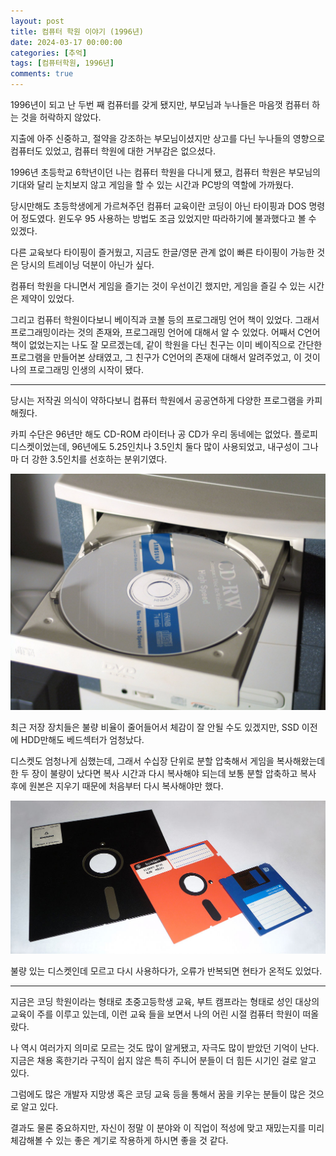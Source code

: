 ```yaml
---
layout: post
title: 컴퓨터 학원 이야기 (1996년)
date: 2024-03-17 00:00:00
categories: [추억]
tags: [컴퓨터학원, 1996년]
comments: true
---
```


1996년이 되고 난 두번 째 컴퓨터를 갖게 됐지만, 부모님과 누나들은 마음껏 컴퓨터 하는 것을 허락하지 않았다.

지출에 아주 신중하고, 절약을 강조하는 부모님이셨지만 상고를 다닌 누나들의 영향으로 컴퓨터도 있었고, 컴퓨터 학원에 대한 거부감은 없으셨다.

1996년 초등학교 6학년이던 나는 컴퓨터 학원을 다니게 됐고, 컴퓨터 학원은 부모님의 기대와 달리 눈치보지 않고 게임을 할 수 있는 시간과 PC방의 역할에 가까웠다.

당시만해도 초등학생에게 가르쳐주던 컴퓨터 교육이란 코딩이 아닌 타이핑과 DOS 명령어 정도였다. 윈도우 95 사용하는 방법도 조금 있었지만 따라하기에 불과했다고 볼 수 있겠다.

다른 교육보다 타이핑이 즐거웠고, 지금도 한글/영문 관계 없이 빠른 타이핑이 가능한 것은 당시의 트레이닝 덕분이 아닌가 싶다.

컴퓨터 학원을 다니면서 게임을 즐기는 것이 우선이긴 했지만, 게임을 즐길 수 있는 시간은 제약이 있었다. 

그리고 컴퓨터 학원이다보니 베이직과 코볼 등의 프로그래밍 언어 책이 있었다. 그래서 프로그래밍이라는 것의 존재와, 프로그래밍 언어에 대해서 알 수 있었다. 어째서 C언어 책이 없었는지는 나도 잘 모르겠는데, 같이 학원을 다닌 친구는 이미 베이직으로 간단한 프로그램을 만들어본 상태였고, 그 친구가 C언어의 존재에 대해서 알려주었고, 이 것이 나의 프로그래밍 인생의 시작이 됐다.

---

당시는 저작권 의식이 약하다보니 컴퓨터 학원에서 공공연하게 다양한 프로그램을 카피해줬다.

카피 수단은 96년만 해도 CD-ROM 라이터나 공 CD가 우리 동네에는 없었다. 플로피 디스켓이었는데, 96년에도 5.25인치나 3.5인치 둘다 많이 사용되었고, 내구성이 그나마 더 강한 3.5인치를 선호하는 분위기였다.

![](/img/2024/cd-rom.png)


최근 저장 장치들은 불량 비율이 줄어들어서 체감이 잘 안될 수도 있겠지만, SSD 이전에 HDD만해도 베드섹터가 엄청났다.

디스켓도 엄청나게 심했는데, 그래서 수십장 단위로 분할 압축해서 게임을 복사해왔는데 한 두 장이 불량이 났다면 복사 시간과 다시 복사해야 되는데 보통 분할 압축하고 복사 후에 원본은 지우기 때문에 처음부터 다시 복사해야만 했다.

![](/img/2024/floppy_disk.png)

불량 있는 디스켓인데 모르고 다시 사용하다가, 오류가 반복되면 현타가 온적도 있었다.

---

지금은 코딩 학원이라는 형태로 초중고등학생 교육, 부트 캠프라는 형태로 성인 대상의 교육이 주를 이루고 있는데, 이런 교육 들을 보면서 나의 어린 시절 컴퓨터 학원이 떠올랐다.

나 역시 여러가지 의미로 모르는 것도 많이 알게됐고, 자극도 많이 받았던 기억이 난다. 지금은 채용 혹한기라 구직이 쉽지 않은 특히 주니어 분들이 더 힘든 시기인 걸로 알고 있다.

그럼에도 많은 개발자 지망생 혹은 코딩 교육 등을 통해서 꿈을 키우는 분들이 많은 것으로 알고 있다.

결과도 물론 중요하지만, 자신이 정말 이 분야와 이 직업이 적성에 맞고 재밌는지를 미리 체감해볼 수 있는 좋은 계기로 작용하게 하시면 좋을 것 같다.